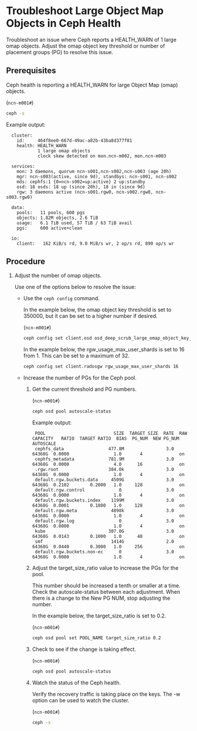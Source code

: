 # Troubleshoot Large Object Map Objects in Ceph Health

Troubleshoot an issue where Ceph reports a HEALTH\_WARN of 1 large omap objects. Adjust the omap object key threshold or number of placement groups \(PG\) to resolve this issue.

## Prerequisites

Ceph health is reporting a HEALTH\_WARN for large Object Map \(omap\) objects.

(`ncn-m001#`)
```bash
ceph -s
```

Example output:

```
  cluster:
    id:     464f8ee0-667d-49ac-a82b-43ba8d377f81
    health: HEALTH_WARN
            1 large omap objects
            clock skew detected on mon.ncn-m002, mon.ncn-m003

  services:
    mon: 3 daemons, quorum ncn-s001,ncn-s002,ncn-s003 (age 20h)
    mgr: ncn-s003(active, since 9d), standbys: ncn-s001, ncn-s002
    mds: cephfs:1 {0=ncn-s002=up:active} 2 up:standby
    osd: 18 osds: 18 up (since 20h), 18 in (since 9d)
    rgw: 3 daemons active (ncn-s001.rgw0, ncn-s002.rgw0, ncn-s003.rgw0)

  data:
    pools:   11 pools, 600 pgs
    objects: 1.82M objects, 2.6 TiB
    usage:   6.1 TiB used, 57 TiB / 63 TiB avail
    pgs:     600 active+clean

  io:
    client:   162 KiB/s rd, 9.0 MiB/s wr, 2 op/s rd, 890 op/s wr

```

## Procedure

1. Adjust the number of omap objects.

    Use one of the options below to resolve the issue:

    - Use the `ceph config` command.

        In the example below, the omap object key threshold is set to 350000, but it can be set to a higher number if desired.

        (`ncn-m001#`)
        ```bash
        ceph config set client.osd osd_deep_scrub_large_omap_object_key_threshold 350000
        ```

        In the example below, the rgw_usage_max_user_shards is set to 16 from 1. This can be set to a maximum of 32.

        ```bash
        ceph config set client.radosgw rgw_usage_max_user_shards 16
        ```

    - Increase the number of PGs for the Ceph pool.
        1. Get the current threshold and PG numbers.

            (`ncn-m001#`)
            ```bash
            ceph osd pool autoscale-status
            ```

            Example output:

            ```
             POOL                          SIZE  TARGET SIZE  RATE  RAW CAPACITY   RATIO  TARGET RATIO  BIAS  PG_NUM  NEW PG_NUM  AUTOSCALE
             cephfs_data                 477.8M                3.0        64368G  0.0000                 1.0       4              on
             cephfs_metadata             781.9M                3.0        64368G  0.0000                 4.0      16              on
             .rgw.root                   384.0k                3.0        64368G  0.0000                 1.0       4              on
             default.rgw.buckets.data     4509G                3.0        64368G  0.2102        0.2000   1.0     128              on
             default.rgw.control             0                 3.0        64368G  0.0000                 1.0       4              on
             default.rgw.buckets.index    1199M                3.0        64368G  0.0001        0.1800   1.0     128              on
             default.rgw.meta             4898k                3.0        64368G  0.0000                 1.0       4              on
             default.rgw.log                 0                 3.0        64368G  0.0000                 1.0       4              on
             kube                        307.0G                3.0        64368G  0.0143        0.1000   1.0      48              on
             smf                          1414G                2.0        64368G  0.0440        0.3000   1.0     256              on
             default.rgw.buckets.non-ec      0                 3.0        64368G  0.0000                 1.0       4              on
            ```

        1. Adjust the target\_size\_ratio value to increase the PGs for the pool.

            This number should be increased a tenth or smaller at a time. Check the autoscale-status between each adjustment. When there is a change to the New PG NUM, stop adjusting the number.

            In the example below, the target\_size\_ratio is set to 0.2.

            (`ncn-m001#`)
            ```bash
            ceph osd pool set POOL_NAME target_size_ratio 0.2
            ```

        1. Check to see if the change is taking effect.

            (`ncn-m001#`)
            ```bash
            ceph osd pool autoscale-status
            ```

        1. Watch the status of the Ceph health.

            Verify the recovery traffic is taking place on the keys. The -w option can be used to watch the cluster.

            (`ncn-m001#`)
            ```bash
            ceph -s
            ```
